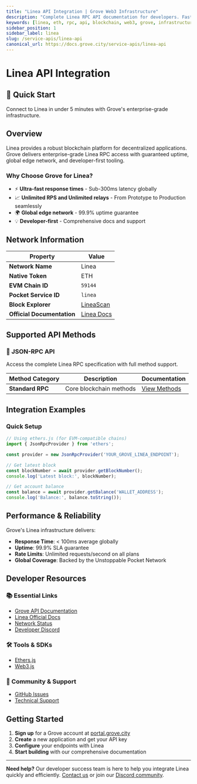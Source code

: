 ```yaml
---
title: "Linea API Integration | Grove Web3 Infrastructure"
description: "Complete Linea RPC API documentation for developers. Fast, reliable Linea blockchain access with Grove's enterprise infrastructure. Get started in minutes."
keywords: [linea, eth, rpc, api, blockchain, web3, grove, infrastructure, developers, integration]
sidebar_position: 1
sidebar_label: linea
slug: /service-apis/linea-api
canonical_url: https://docs.grove.city/service-apis/linea-api
---
```


# Linea API Integration

<div style={{background: "linear-gradient(135deg, #5c7cfa 0%, #9775fa 100%)", color: "white", padding: "1.5rem", borderRadius: "8px", margin: "1rem 0"}}>
  <h2 style={{color: "white", marginTop: 0}}>🚀 Quick Start</h2>
  <p style={{marginBottom: 0, fontSize: "1.1rem"}}>Connect to Linea in under 5 minutes with Grove's enterprise-grade infrastructure.</p>
</div>

## Overview

Linea provides a robust blockchain platform for decentralized applications. Grove delivers enterprise-grade Linea RPC access with guaranteed uptime, global edge network, and developer-first tooling.

### Why Choose Grove for Linea?

- ⚡ **Ultra-fast response times** - Sub-300ms latency globally
- 📈 **Unlimited RPS and Unlimited relays** - From Prototype to Production seamlessly
- 🌍 **Global edge network** - 99.9% uptime guarantee
- 💡 **Developer-first** - Comprehensive docs and support

## Network Information

| Property | Value |
|----------|-------|
| **Network Name** | Linea |
| **Native Token** | ETH |
| **EVM Chain ID** | `59144` |
| **Pocket Service ID** | `linea` |
| **Block Explorer** | [LineaScan](https://lineascan.build) |
| **Official Documentation** | [Linea Docs](https://docs.linea.build/) |

## Supported API Methods

### 🔌 JSON-RPC API
Access the complete Linea RPC specification with full method support.

| Method Category | Description | Documentation |
|-----------------|-------------|---------------|
| **Standard RPC** | Core blockchain methods | [View Methods](../grove-api/api-definition/definition#json-rpc-supported-methods) |

## Integration Examples

### Quick Setup

```javascript
// Using ethers.js (for EVM-compatible chains)
import { JsonRpcProvider } from 'ethers';

const provider = new JsonRpcProvider('YOUR_GROVE_LINEA_ENDPOINT');

// Get latest block
const blockNumber = await provider.getBlockNumber();
console.log('Latest block:', blockNumber);

// Get account balance
const balance = await provider.getBalance('WALLET_ADDRESS');
console.log('Balance:', balance.toString());
```

## Performance & Reliability

Grove's Linea infrastructure delivers:

- **Response Time**: < 100ms average globally
- **Uptime**: 99.9% SLA guarantee  
- **Rate Limits**: Unlimited requests/second on all plans
- **Global Coverage**: Backed by the Unstoppable Pocket Network

## Developer Resources

### 📚 Essential Links
- [Grove API Documentation](../grove-api/overview/grove-api)
- [Linea Official Docs](https://docs.linea.build/)
- [Network Status](https://status.grove.city)
- [Developer Discord](https://discord.gg/build-with-grove)

### 🛠️ Tools & SDKs
- [Ethers.js](https://docs.ethers.io/)
- [Web3.js](https://web3js.readthedocs.io/)

### 💬 Community & Support
- [GitHub Issues](https://github.com/buildwithgrove/path)  
- [Technical Support](https://discord.com/channels/824324475256438814/1150805396085293106)

## Getting Started

1. **Sign up** for a Grove account at [portal.grove.city](https://portal.grove.city)
2. **Create** a new application and get your API key
3. **Configure** your endpoints with Linea
4. **Start building** with our comprehensive documentation

---

<div style={{background: "#f8f9fa", padding: "1rem", borderLeft: "4px solid #007bff", margin: "1rem 0"}}>
  <strong>Need help?</strong> Our developer success team is here to help you integrate Linea quickly and efficiently. <a href="mailto:portal@grove.city">Contact us</a> or join our <a href="https://discord.gg/build-with-grove">Discord community</a>.
</div>

